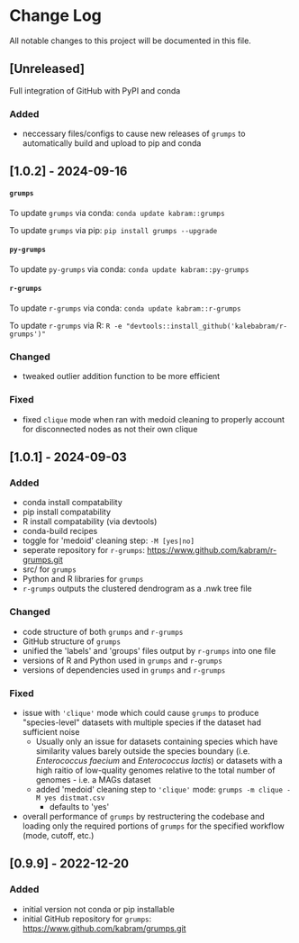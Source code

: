 # Change Log
All notable changes to this project will be documented in this file.
 
## [Unreleased] 
 
Full integration of GitHub with PyPI and conda
### Added
 - neccessary files/configs to cause new releases of `grumps` to automatically
   build and upload to pip and conda

## [1.0.2] - 2024-09-16
#### `grumps`
To update `grumps` via conda: `conda update kabram::grumps`

To update `grumps` via pip: `pip install grumps --upgrade`
#### `py-grumps`
To update `py-grumps` via conda: `conda update kabram::py-grumps`
#### `r-grumps`
To update `r-grumps` via conda: `conda update kabram::r-grumps`

To update `r-grumps` via R: `R -e "devtools::install_github('kalebabram/r-grumps')"`
### Changed
 - tweaked outlier addition function to be more efficient
### Fixed
 - fixed `clique` mode when ran with medoid cleaning to properly account for disconnected nodes as not their own clique

## [1.0.1] - 2024-09-03

### Added
 - conda install compatability
 - pip install compatability
 - R install compatability (via devtools)
 - conda-build recipes
 - toggle for 'medoid' cleaning step: `-M [yes|no]`
 - seperate repository for `r-grumps`: https://www.github.com/kabram/r-grumps.git
 - src/ for `grumps`
 - Python and R libraries for `grumps`
 - `r-grumps` outputs the clustered dendrogram as a .nwk tree file

### Changed
 - code structure of both `grumps` and `r-grumps`
 - GitHub structure of `grumps`
 - unified the 'labels' and 'groups' files output by `r-grumps` into one file
 - versions of R and Python used in `grumps` and `r-grumps`
 - versions of dependencies used in `grumps` and `r-grumps`
 
### Fixed
 - issue with `'clique'` mode which could cause `grumps` to produce "species-level"
   datasets with multiple species if the dataset had sufficient noise
   - Usually only an issue for datasets containing species which have similarity
   values barely outside the species boundary (i.e. *Enterococcus faecium* and *Enterococcus
   lactis*) or datasets with a high raitio of low-quality genomes relative
   to the total number of genomes - i.e. a MAGs dataset
   - added 'medoid' cleaning step to `'clique'` mode: `grumps -m clique -M yes distmat.csv`
     - defaults to 'yes'
 - overall performance of `grumps` by restructering the codebase and loading only the required 
   portions of `grumps` for the specified workflow (mode, cutoff, etc.)
 
## [0.9.9] - 2022-12-20
 
### Added
 - initial version not conda or pip installable   
 - initial GitHub repository for `grumps`: https://www.github.com/kabram/grumps.git
